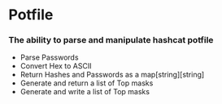 # Potfile

### The ability to parse and manipulate hashcat potfile
- Parse Passwords
- Convert Hex to ASCII
- Return Hashes and Passwords as a map\[string\]\[string\]
- Generate and return a list of Top masks
- Generate and write a list of Top masks
